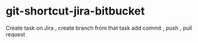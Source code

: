 # git-shortcut-jira-bitbucket
Create task on Jira , create branch from that task add commit , push , pull request
